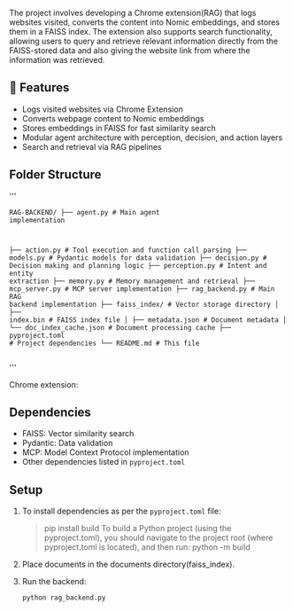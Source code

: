 The project involves developing a Chrome extension(RAG) that logs websites visited, converts the content into Nomic embeddings, and stores them in a FAISS index. The extension also supports search functionality, allowing users to query and retrieve relevant information directly from the FAISS-stored data and also giving the website link from where the information was retrieved.


## 🔧 Features

- Logs visited websites via Chrome Extension
- Converts webpage content to Nomic embeddings
- Stores embeddings in FAISS for fast similarity search
- Modular agent architecture with perception, decision, and action layers
- Search and retrieval via RAG pipelines


## Folder Structure

'''<pre><code>RAG-BACKEND/ ├── agent.py # Main agent implementation 

├── action.py # Tool execution and function call parsing
├── models.py # Pydantic models for data validation
├── decision.py # Decision making and planning logic 
├── perception.py # Intent and entity extraction 
├── memory.py # Memory management and retrieval 
├── mcp_server.py # MCP server implementation 
├── rag_backend.py # Main RAG backend implementation
├── faiss_index/ # Vector storage directory │
├── index.bin # FAISS index file │ 
├── metadata.json # Document metadata │
└── doc_index_cache.json # Document processing cache
├── pyproject.toml # Project dependencies 
└── README.md # This file </code></pre>'''

Chrome extension:



## Dependencies

- FAISS: Vector similarity search
- Pydantic: Data validation
- MCP: Model Context Protocol implementation
- Other dependencies listed in `pyproject.toml`

## Setup

1. To install dependencies as per the `pyproject.toml` file:   

   >pip install build
   To build a Python project (using the pyproject.toml), you should navigate to the project root (where pyproject.toml is located), and then run:
   >python -m build

2. Place documents in the documents directory(faiss_index).

3. Run the backend:
   ```bash
   python rag_backend.py
   ```
